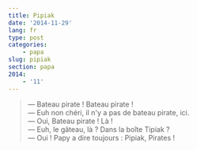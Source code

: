 ```yaml
---
title: Pipiak
date: '2014-11-29'
lang: fr
type: post
categories:
    - papa
slug: pipiak
section: papa
2014:
    - '11'
---
```


> — Bateau pirate ! Bateau pirate !  
> — Euh non chéri, il n'y a pas de bateau pirate, ici.  
> — Oui, Bateau pirate ! Là !  
> — Euh, le gâteau, là ? Dans la boîte Tipiak ?  
> — Oui ! Papy a dire toujours : Pipiak, Pirates !

